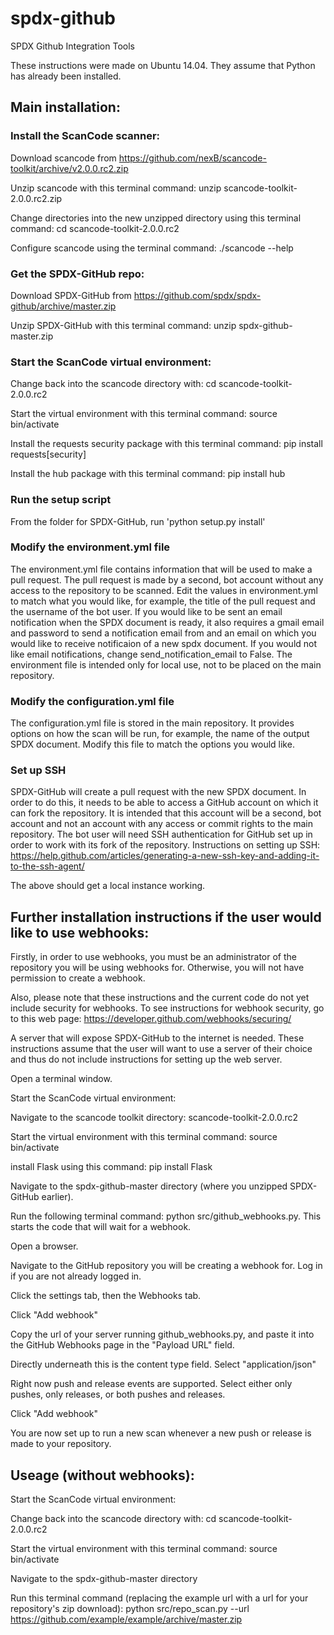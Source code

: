 # spdx-github
SPDX Github Integration Tools


These instructions were made on Ubuntu 14.04.  They assume that Python has already been installed.

## Main installation:

### Install the ScanCode scanner:

Download scancode from https://github.com/nexB/scancode-toolkit/archive/v2.0.0.rc2.zip

Unzip scancode with this terminal command: unzip scancode-toolkit-2.0.0.rc2.zip

Change directories into the new unzipped directory using this terminal command: cd scancode-toolkit-2.0.0.rc2

Configure scancode using the terminal command: ./scancode --help


### Get the SPDX-GitHub repo:

Download SPDX-GitHub from https://github.com/spdx/spdx-github/archive/master.zip

Unzip SPDX-GitHub with this terminal command: unzip spdx-github-master.zip


### Start the ScanCode virtual environment:

Change back into the scancode directory with: cd scancode-toolkit-2.0.0.rc2

Start the virtual environment with this terminal command: source bin/activate


Install the requests security package with this terminal command: pip install requests[security]

Install the hub package with this terminal command: pip install hub


### Run the setup script

From the folder for SPDX-GitHub, run 'python setup.py install'

### Modify the environment.yml file

The environment.yml file contains information that will be used to make a pull request.  The pull request is made by a second, bot account without any access to the repository to be scanned.  Edit the values in environment.yml to match what you would like, for example, the title of the pull request and the username of the bot user.  If you would like to be sent an email notification when the SPDX document is ready, it also requires a gmail email and password to send a notification email from and an email on which you would like to receive notificaion of a new spdx document.  If you would not like email notifications, change send_notification_email to False.  The environment file is intended only for local use, not to be placed on the main repository.

### Modify the configuration.yml file

The configuration.yml file is stored in the main repository.  It provides options on how the scan will be run, for example, the name of the output SPDX document.  Modify this file to match the options you would like.

### Set up SSH

SPDX-GitHub will create a pull request with the new SPDX document.  In order to do this, it needs to be able to access a GitHub account on which it can fork the repository.  It is intended that this account will be a second, bot account and not an account with any access or commit rights to the main repository.  The bot user will need SSH authentication for GitHub set up in order to work with its fork of the repository.  Instructions on setting up SSH:  https://help.github.com/articles/generating-a-new-ssh-key-and-adding-it-to-the-ssh-agent/

The above should get a local instance working. 

## Further installation instructions if the user would like to use webhooks:

Firstly, in order to use webhooks, you must be an administrator of the repository you will be using webhooks for.  Otherwise, you will not have permission to create a webhook.

Also, please note that these instructions and the current code do not yet include security for webhooks.  To see instructions for webhook security, go to this web page:  https://developer.github.com/webhooks/securing/

A server that will expose SPDX-GitHub to the internet is needed.  These instructions assume that the user will want to use a server of their choice and thus do not include instructions for setting up the web server.

Open a terminal window.

Start the ScanCode virtual environment:

Navigate to the scancode toolkit directory: scancode-toolkit-2.0.0.rc2

Start the virtual environment with this terminal command: source bin/activate

install Flask using this command: pip install Flask

Navigate to the spdx-github-master directory (where you unzipped SPDX-GitHub earlier).

Run the following terminal command: python src/github_webhooks.py.  This starts the code that will wait for a webhook.

Open a browser.

Navigate to the GitHub repository you will be creating a webhook for.  Log in if you are not already logged in.

Click the settings tab, then the Webhooks tab.

Click "Add webhook"

Copy the url of your server running github_webhooks.py, and paste it into the GitHub Webhooks page in the "Payload URL" field.

Directly underneath this is the content type field.  Select "application/json"

Right now push and release events are supported.  Select either only pushes, only releases, or both pushes and releases.

Click "Add webhook"

You are now set up to run a new scan whenever a new push or release is made to your repository.


## Useage (without webhooks):

Start the ScanCode virtual environment:

Change back into the scancode directory with: cd scancode-toolkit-2.0.0.rc2

Start the virtual environment with this terminal command: source bin/activate

Navigate to the spdx-github-master directory

Run this terminal command (replacing the example url with a url for your repository's zip download): python src/repo_scan.py --url https://github.com/example/example/archive/master.zip
